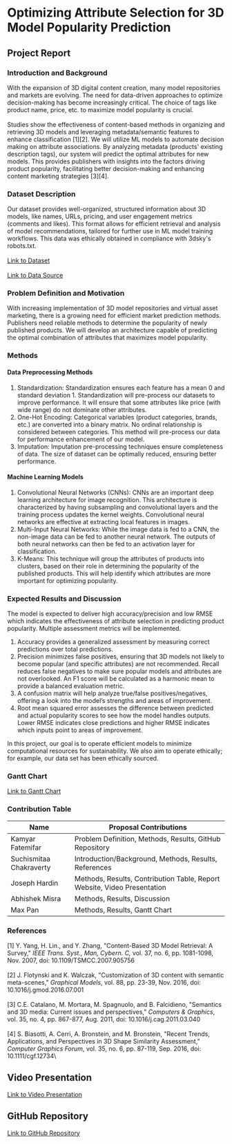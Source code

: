 # Optimizing Attribute Selection for 3D Model Popularity Prediction
## Project Report
### Introduction and Background
With the expansion of 3D digital content creation, many model repositories and markets are evolving. The need for data-driven approaches to optimize decision-making has become increasingly critical. The choice of tags like product name, price, etc. to maximize model popularity is crucial.\
<br>
Studies show the effectiveness of content-based methods in organizing and retrieving 3D models and leveraging metadata/semantic features to enhance classification [1][2]. We will utilize ML models to automate decision making on attribute associations. By analyzing metadata (products' existing description tags), our system will predict the optimal attributes for new models. This provides publishers with insights into the factors driving product popularity, facilitating better decision-making and enhancing content marketing strategies [3][4].

### Dataset Description
Our dataset provides well-organized, structured information about 3D models, like names, URLs, pricing, and user engagement metrics (comments and likes). This format allows for efficient retrieval and analysis of model recommendations, tailored for further use in ML model training workflows. This data was ethically obtained in compliance with 3dsky's robots.txt.\
<br>
<a href="https://drive.google.com/file/d/1jdKMc4G1djuLWZy0UvU5rw932eBVn5Q7/view?usp=drive"> Link to Dataset </a>\
<br>
<a href="https://3dsky.org/3dmodels"> Link to Data Source </a>

### Problem Definition and Motivation
With increasing implementation of 3D model repositories and virtual asset marketing, there is a growing need for efficient market prediction methods. Publishers need reliable methods to determine the popularity of newly published products. We will develop an architecture capable of predicting the optimal combination of attributes that maximizes model popularity. 

### Methods
#### Data Preprocessing Methods
1. Standardization: Standardization ensures each feature has a mean 0 and standard deviation 1. Standardization will pre-process our datasets to improve performance. It will ensure that some attributes like price (with wide range) do not dominate other attributes.
2. One-Hot Encoding: Categorical variables (product categories, brands, etc.) are converted into a binary matrix. No ordinal relationship is considered between categories. This method will pre-process our data for performance enhancement of our model.
3. Imputation: Imputation pre-processing techniques ensure completeness of data. The size of dataset can be optimally reduced, ensuring better performance.

#### Machine Learning Models
1. Convolutional Neural Networks (CNNs): CNNs are an important deep learning architecture for image recognition. This architecture is characterized by having subsampling and convolutional layers and the training process updates the kernel weights. Convolutional neural networks are effective at extracting local features in images.
2. Multi-Input Neural Networks: While the image data is fed to a CNN, the non-image data can be fed to another neural network. The outputs of both neural networks can then be fed to an activation layer for classification.
3. K-Means: This technique will group the attributes of products into clusters, based on their role in determining the popularity of the published products. This will help identify which attributes are more important for optimizing popularity. 

### Expected Results and Discussion
The model is expected to deliver high accuracy/precision and low RMSE which indicates the effectiveness of attribute selection in predicting product popularity. Multiple assessment metrics will be implemented.

1. Accuracy provides a generalized assessment by measuring correct predictions over total predictions.  
2. Precision minimizes false positives, ensuring that 3D models not likely to become popular (and specific attributes) are not recommended. Recall reduces false negatives to make sure popular models and attributes are not overlooked. An F1 score will be calculated as a harmonic mean to provide a balanced evaluation metric.
3. A confusion matrix will help analyze true/false positives/negatives, offering a look into the model’s strengths and areas of improvement.  
4. Root mean squared error assesses the difference between predicted and actual popularity scores to see how the model handles outputs. Lower RMSE indicates close predictions and higher RMSE indicates which inputs point to areas of improvement.  

In this project, our goal is to operate efficient models to minimize computational resources for sustainability. We also aim to operate ethically; for example, our data set has been ethically sourced.

### Gantt Chart
<a href="https://gtvault.sharepoint.com/:x:/s/MachineLearningCS7641/EaLiTgVlemVKnLifPSGEGbMBKy4zsQolP880C8xhN7b61g?e=wzoIbL"> Link to Gantt Chart </a>

### Contribution Table

| Name | Proposal Contributions |
|------|------------------------|
| Kamyar Fatemifar | Problem Definition, Methods, Results, GitHub Repository |
| Suchismitaa Chakraverty | Introduction/Background, Methods, Results, References |
| Joseph Hardin | Methods, Results, Contribution Table, Report Website, Video Presentation |
| Abhishek Misra | Methods, Results, Discussion |
| Max Pan | Methods, Results, Gantt Chart |

### References
[1] Y. Yang, H. Lin., and Y. Zhang, "Content-Based 3D Model Retrieval: A Survey," *IEEE Trans. Syst., Man, Cybern. C,* vol. 37, no. 6, pp. 1081-1098, Nov. 2007, doi: 10.1109/TSMCC.2007.905756\
<br>
[2] J. Flotynski and K. Walczak, "Customization of 3D content with semantic meta-scenes," *Graphical Models*, vol. 88, pp. 23-39, Nov. 2016, doi: 10.1016/j.gmod.2016.07.001\
<br>
[3] C.E. Catalano, M. Mortara, M. Spagnuolo, and B. Falcidieno, "Semantics and 3D media: Current issues and perspectives," *Computers & Graphics*, vol. 35, no. 4, pp. 867-877, Aug. 2011, doi: 10.1016/j.cag.2011.03.040\
<br>
[4] S. Biasotti, A. Cerri, A. Bronstein, and M. Bronstein, "Recent Trends, Applications, and Perspectives in 3D Shape Similarity Assessment," *Computer Graphics Forum*, vol. 35, no. 6, pp. 87-119, Sep. 2016, doi: 10.1111/cgf.12734\

## Video Presentation
<a href="google.com"> Link to Video Presentation </a>

## GitHub Repository
<a href="https://github.com/kamyar94/Team40_L7641_Fall2024"> Link to GitHub Repository </a>
